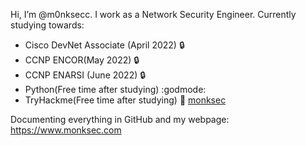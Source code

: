 Hi, I’m @m0nksecc. I work as a Network Security Engineer. 
Currently studying towards:
* Cisco DevNet Associate (April 2022) :lock:
* CCNP ENCOR(May 2022) :lock:
* CCNP ENARSI (June 2022) :lock:
* Python(Free time after studying) :godmode:
* TryHackme(Free time after studying) :kimono: [monksec](https://tryhackme.com/p/monksec)

Documenting everything in GitHub and my webpage: https://www.monksec.com
